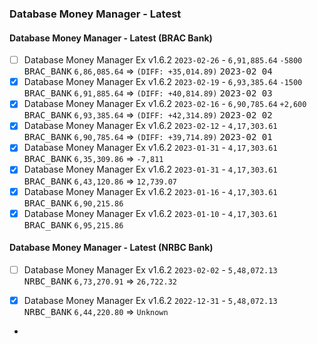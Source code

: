 ### Database Money Manager - Latest

#### Database Money Manager - Latest (BRAC Bank)
- [ ] Database Money Manager Ex v1.6.2 `2023-02-26` - `6,91,885.64` `-5800` <kbd>BRAC_BANK</kbd> `6,86,085.64` ⇒ `(DIFF: +35,014.89)` <kbd>2023-02 04</kbd>
- [x] Database Money Manager Ex v1.6.2 `2023-02-19` - `6,93,385.64` `-1500` <kbd>BRAC_BANK</kbd> `6,91,885.64` ⇒ `(DIFF: +40,814.89)` <kbd>2023-02 03</kbd>
- [x] Database Money Manager Ex v1.6.2 `2023-02-16` - `6,90,785.64` `+2,600` <kbd>BRAC_BANK</kbd> `6,93,385.64` ⇒ `(DIFF: +42,314.89)` <kbd>2023-02 02</kbd>
- [x] Database Money Manager Ex v1.6.2 `2023-02-12` - `4,17,303.61` <kbd>BRAC_BANK</kbd> `6,90,785.64` ⇒ `(DIFF: +39,714.89)` <kbd>2023-02 01</kbd>
- [x] Database Money Manager Ex v1.6.2 `2023-01-31` - `4,17,303.61` <kbd>BRAC_BANK</kbd> `6,35,309.86` ⇒ `-7,811`
- [x] Database Money Manager Ex v1.6.2 `2023-01-31` - `4,17,303.61` <kbd>BRAC_BANK</kbd> `6,43,120.86` ⇒ `12,739.07`
- [x] Database Money Manager Ex v1.6.2 `2023-01-16` - `4,17,303.61` <kbd>BRAC_BANK</kbd> `6,90,215.86`
- [x] Database Money Manager Ex v1.6.2 `2023-01-10` - `4,17,303.61` <kbd>BRAC_BANK</kbd> `6,95,215.86`

#### Database Money Manager - Latest (NRBC Bank)
- [ ] Database Money Manager Ex v1.6.2 `2023-02-02` - `5,48,072.13` <kbd>NRBC_BANK</kbd> `6,73,270.91` ⇒ `26,722.32`
- [x] Database Money Manager Ex v1.6.2 `2022-12-31` - `5,48,072.13` <kbd>NRBC_BANK</kbd> `6,44,220.80` ⇒ `Unknown`



-